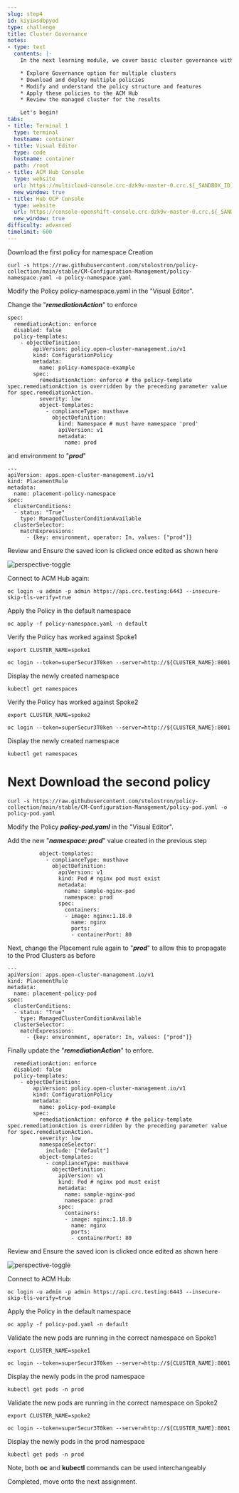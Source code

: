 ```yaml
---
slug: step4
id: kiyiwsdbpyod
type: challenge
title: Cluster Governance
notes:
- type: text
  contents: |-
    In the next learning module, we cover basic cluster governance with ACM and the following Concepts:

    * Explore Governance option for multiple clusters
    * Download and deploy multiple policies
    * Modify and understand the policy structure and features
    * Apply these policies to the ACM Hub
    * Review the managed cluster for the results

    Let's begin!
tabs:
- title: Terminal 1
  type: terminal
  hostname: container
- title: Visual Editor
  type: code
  hostname: container
  path: /root
- title: ACM Hub Console
  type: website
  url: https://multicloud-console.crc-dzk9v-master-0.crc.${_SANDBOX_ID}.instruqt.io
  new_window: true
- title: Hub OCP Console
  type: website
  url: https://console-openshift-console.crc-dzk9v-master-0.crc.${_SANDBOX_ID}.instruqt.io
  new_window: true
difficulty: advanced
timelimit: 600
---
```

Download the first policy for namespace Creation

```
curl -s https://raw.githubusercontent.com/stolostron/policy-collection/main/stable/CM-Configuration-Management/policy-namespace.yaml -o policy-namespace.yaml
```

Modify the Policy policy-namespace.yaml in the "Visual Editor".

Change the "***remediationAction***" to enforce
```
spec:
  remediationAction: enforce
  disabled: false
  policy-templates:
    - objectDefinition:
        apiVersion: policy.open-cluster-management.io/v1
        kind: ConfigurationPolicy
        metadata:
          name: policy-namespace-example
        spec:
          remediationAction: enforce # the policy-template spec.remediationAction is overridden by the preceding parameter value for spec.remediationAction.
          severity: low
          object-templates:
            - complianceType: musthave
              objectDefinition:
                kind: Namespace # must have namespace 'prod'
                apiVersion: v1
                metadata:
                  name: prod
```

and environment to "***prod***"
```
---
apiVersion: apps.open-cluster-management.io/v1
kind: PlacementRule
metadata:
  name: placement-policy-namespace
spec:
  clusterConditions:
  - status: "True"
    type: ManagedClusterConditionAvailable
  clusterSelector:
    matchExpressions:
      - {key: environment, operator: In, values: ["prod"]}
```

Review and Ensure the saved icon is clicked once edited as shown here

![perspective-toggle](../assets/savework.png)

Connect to ACM Hub again:
```
oc login -u admin -p admin https://api.crc.testing:6443 --insecure-skip-tls-verify=true
```

Apply the Policy in the default namespace
```
oc apply -f policy-namespace.yaml -n default
```


Verify the Policy has worked against Spoke1
```
export CLUSTER_NAME=spoke1
```
```
oc login --token=superSecur3T0ken --server=http://${CLUSTER_NAME}:8001
```

Display the newly created namespace
```
kubectl get namespaces
```

Verify the Policy has worked against Spoke2
```
export CLUSTER_NAME=spoke2
```
```
oc login --token=superSecur3T0ken --server=http://${CLUSTER_NAME}:8001
```
Display the newly created namespace
```
kubectl get namespaces
```

# Next Download the second policy

```
curl -s https://raw.githubusercontent.com/stolostron/policy-collection/main/stable/CM-Configuration-Management/policy-pod.yaml -o policy-pod.yaml
```
Modify the Policy ***policy-pod.yaml*** in the "Visual Editor".

Add the new "***namespace: prod***" value created in the previous step

```
          object-templates:
            - complianceType: musthave
              objectDefinition:
                apiVersion: v1
                kind: Pod # nginx pod must exist
                metadata:
                  name: sample-nginx-pod
                  namespace: prod
                spec:
                  containers:
                  - image: nginx:1.18.0
                    name: nginx
                    ports:
                    - containerPort: 80
```

Next, change the Placement rule again to "***prod***" to allow this to propagate to the Prod Clusters as before

```
---
apiVersion: apps.open-cluster-management.io/v1
kind: PlacementRule
metadata:
  name: placement-policy-pod
spec:
  clusterConditions:
  - status: "True"
    type: ManagedClusterConditionAvailable
  clusterSelector:
    matchExpressions:
      - {key: environment, operator: In, values: ["prod"]}
```

Finally update the "***remediationAction***" to enfore.
```
  remediationAction: enforce
  disabled: false
  policy-templates:
    - objectDefinition:
        apiVersion: policy.open-cluster-management.io/v1
        kind: ConfigurationPolicy
        metadata:
          name: policy-pod-example
        spec:
          remediationAction: enforce # the policy-template spec.remediationAction is overridden by the preceding parameter value for spec.remediationAction.
          severity: low
          namespaceSelector:
            include: ["default"]
          object-templates:
            - complianceType: musthave
              objectDefinition:
                apiVersion: v1
                kind: Pod # nginx pod must exist
                metadata:
                  name: sample-nginx-pod
                  namespace: prod
                spec:
                  containers:
                  - image: nginx:1.18.0
                    name: nginx
                    ports:
                    - containerPort: 80
```
Review and Ensure the saved icon is clicked once edited as shown here

![perspective-toggle](../assets/savework.png)

Connect to ACM Hub:
```
oc login -u admin -p admin https://api.crc.testing:6443 --insecure-skip-tls-verify=true
```

Apply the Policy in the default namespace
```
oc apply -f policy-pod.yaml -n default
```

Validate the new pods are running in the correct namespace on Spoke1
```
export CLUSTER_NAME=spoke1
```
```
oc login --token=superSecur3T0ken --server=http://${CLUSTER_NAME}:8001
```

Display the newly pods in the prod namespace
```
kubectl get pods -n prod
```

Validate the new pods are running in the correct namespace on Spoke2
```
export CLUSTER_NAME=spoke2
```
```
oc login --token=superSecur3T0ken --server=http://${CLUSTER_NAME}:8001
```
Display the newly pods in the prod namespace
```
kubectl get pods -n prod
```

Note, both **oc** and **kubectl** commands can be used interchangeably

Completed, move onto the next assignment.